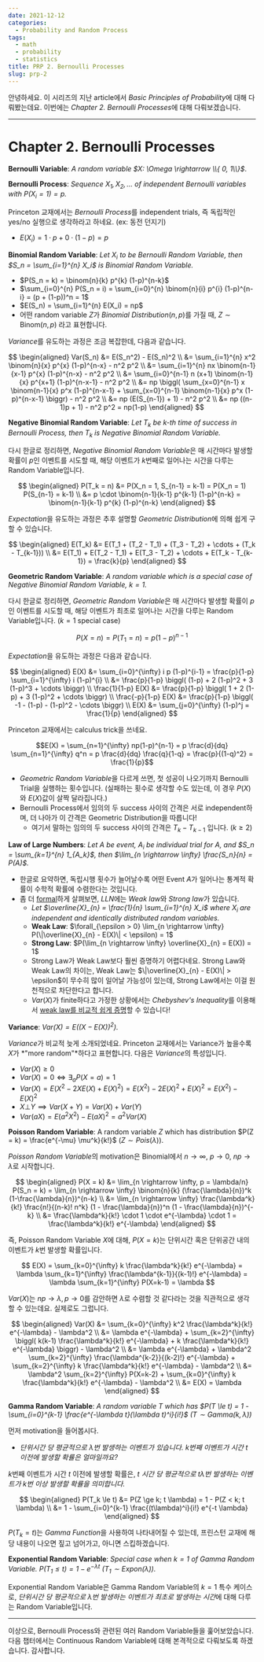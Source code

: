 ```yaml
---
date: 2021-12-12
categories:
  - Probability and Random Process
tags:
  - math
  - probability
  - statistics
title: PRP 2. Bernoulli Processes
slug: prp-2
---
```


안녕하세요. 이 시리즈의 지난 article에서 *Basic Principles of Probability*에 대해 다뤄봤는데요. 이번에는 *Chapter 2. Bernoulli Processes*에 대해 다뤄보겠습니다.

<!-- more -->
---

# Chapter 2. Bernoulli Processes

**Bernoulli Variable**: *A random variable $X: \Omega \rightarrow \\{ 0, 1\\}$*.

**Bernoulli Process**: *Sequence $X_1, X_2, \ldots$ of independent Bernoulli variables with $P(X_i = 1) = p$.*

Princeton 교재에서는 *Bernoulli Process*를 independent trials, 즉 독립적인 yes/no 실행으로 생각하라고 하네요. (ex: 동전 던지기)

- $E(X_i) = 1 \cdot p + 0 \cdot (1-p) = p$

**Binomial Random Variable**: *Let $X_i$ to be Bernoulli Random Variable, then $S_n = \sum_{i=1}^{n} X_i$ is Binomial Random Variable.*

- $P(S_n = k) = \binom{n}{k} p^{k} (1-p)^{n-k}$
- $\sum_{i=0}^{n} P(S_n = i) = \sum_{i=0}^{n} \binom{n}{i} p^{i} (1-p)^{n-i} = (p + (1-p))^n = 1$
- $E(S_n) = \sum_{i=1}^{n} E(X_i) = np$
- 어떤 random variable $Z$가 *Binomial Distribution*($n, p$)를 가질 때, $Z \sim \text{Binom}(n, p)$ 라고 표현합니다.

*Variance*를 유도하는 과정은 조금 복잡한데, 다음과 같습니다.

$$
\begin{aligned} 
Var(S_n) &= E(S_n^2) - E(S_n)^2 \\ 
&= \sum_{i=1}^{n} x^2 \binom{n}{x} p^{x} (1-p)^{n-x} - n^2 p^2 \\ 
&= \sum_{i=1}^{n} nx \binom{n-1}{x-1} p^{x} (1-p)^{n-x} - n^2 p^2 \\ 
&= \sum_{i=0}^{n-1} n (x+1) \binom{n-1}{x} p^{x+1} (1-p)^{n-x-1} - n^2 p^2 \\ 
&= np \biggl( \sum_{x=0}^{n-1} x \binom{n-1}{x} p^x (1-p)^{n-x-1} + \sum_{x=0}^{n-1} \binom{n-1}{x} p^x (1-p)^{n-x-1} \biggr) - n^2 p^2 \\ 
&= np (E(S_{n-1}) + 1) - n^2 p^2 \\ &= np ((n-1)p + 1) - n^2 p^2 = np(1-p) 
\end{aligned}
$$

**Negative Binomial Random Variable**: *Let $T_k$ be $k$-th time of success in Bernoulli Process, then $T_k$ is Negative Binomial Random Variable.*

다시 한글로 정리하면, *Negative Binomial Random Variable*은 매 시간마다 발생할 확률이 $p$인 이벤트를 시도할 때, 해당 이벤트가 $k$번째로 일어나는 시간을 다루는 Random Variable입니다.

$$
\begin{aligned}
P(T_k = n) &= P(X_n = 1, S_{n-1} = k-1) = P(X_n = 1) P(S_{n-1} = k-1) \\
&= p \cdot \binom{n-1}{k-1} p^{k-1} (1-p)^{n-k} = \binom{n-1}{k-1} p^{k} (1-p)^{n-k}
\end{aligned}
$$

*Expectation*을 유도하는 과정은 추후 설명할 *Geometric Distribution*에 의해 쉽게 구할 수 있습니다.

$$
\begin{aligned}
E(T_k) &= E(T_1 + (T_2 - T_1) + (T_3 - T_2) + \cdots + (T_k - T_{k-1})) \\
&= E(T_1) + E(T_2 - T_1) + E(T_3 - T_2) + \cdots + E(T_k - T_{k-1}) = \frac{k}{p}
\end{aligned}
$$

**Geometric Random Variable**: *A random variable which is a special case of Negative Binomial Random Variable, $k = 1$.*

다시 한글로 정리하면, *Geometric Random Variable*은 매 시간마다 발생할 확률이 $p$인 이벤트를 시도할 때, 해당 이벤트가 최초로 일어나는 시간을 다루는 Random Variable입니다. ($k=1$ special case)

$$P(X = n) = P(T_1 = n) = p (1-p)^{n-1}$$

*Expectation*을 유도하는 과정은 다음과 같습니다.

$$
\begin{aligned}
E(X) &= \sum_{i=0}^{\infty} i p (1-p)^{i-1} = \frac{p}{1-p} \sum_{i=1}^{\infty} i (1-p)^{i} \\
&= \frac{p}{1-p} \biggl( (1-p) + 2 (1-p)^2 + 3 (1-p)^3 + \cdots \biggr) \\
\frac{1}{1-p} E(X) &= \frac{p}{1-p} \biggl( 1 + 2 (1-p) + 3 (1-p)^2 + \cdots \biggr) \\
\frac{-p}{1-p} E(X) &= \frac{p}{1-p} \biggl( -1 - (1-p) - (1-p)^2 - \cdots \biggr) \\
E(X) &= \sum_{j=0}^{\infty} (1-p)^j = \frac{1}{p}
\end{aligned}
$$

Princeton 교재에서는 calculus trick을 쓰네요. 

$$E(X) = \sum_{n=1}^{\infty} np(1-p)^{n-1} = p \frac{d}{dq} \sum_{n=1}^{\infty} q^n = p \frac{d}{dq} \frac{q}{1-q} = \frac{p}{(1-q)^2} = \frac{1}{p}$$

- *Geometric Random Variable*을 다르게 쓰면, 첫 성공이 나오기까지 Bernoulli Trial을 실행하는 횟수입니다. (실패하는 횟수로 생각할 수도 있는데, 이 경우 $P(X)$와 $E(X)$값이 살짝 달라집니다.)
- Bernoulli Process에서 임의의 두 success 사이의 간격은 서로 independent하며, 더 나아가 이 간격은 Geometric Distribution을 따릅니다!
  - 여기서 말하는 임의의 두 success 사이의 간격은 $T_k - T_{k-1}$ 입니다. ($k \ge 2$)

**Law of Large Numbers**: *Let $A$ be event, $A_i$ be individual trial for $A$, and $S_n = \sum_{k=1}^{n} 1_{A_k}$, then $\lim_{n \rightarrow \infty} \frac{S_n}{n} = P(A)$.*

- 한글로 요약하면, 독립시행 횟수가 늘어날수록 어떤 Event $A$가 일어나는 통계적 확률이 수학적 확률에 수렴한다는 것입니다.
- 좀 더 [formal](https://en.wikipedia.org/wiki/Law_of_large_numbers)하게 살펴보면, *LLN*에는 *Weak law*와 *Strong law*가 있습니다.
  - *Let $\overline{X}_{n} = \frac{1}{n} \sum_{i=1}^{n} X_i$ where $X_i$ are independent and identically distributed random variables.*
  - **Weak Law**: $\forall_{\epsilon > 0} \lim_{n \rightarrow \infty} P(\|\overline{X}_{n} - E(X)\| < \epsilon) = 1$
  - **Strong Law**: $P(\lim_{n \rightarrow \infty} \overline{X}_{n} = E(X)) = 1$
  - Strong Law가 Weak Law보다 훨씬 증명하기 어렵다네요. Strong Law와 Weak Law의 차이는, Weak Law는 $\|\overline{X}_{n} - E(X)\| > \epsilon$이 무수히 많이 일어날 가능성이 있는데, Strong Law에서는 이걸 원천적으로 차단한다고 합니다.
  - $Var(X)$가 finite하다고 가정한 상황에서는 *Chebyshev's Inequality*를 이용해서 [weak law를 비교적 쉽게 증명](https://en.wikipedia.org/wiki/Law_of_large_numbers#Proof_using_Chebyshev's_inequality_assuming_finite_variance)할 수 있습니다!

**Variance**: *$Var(X) = E((X - E(X))^2)$.*

*Variance*가 비교적 늦게 소개되었네요. Princeton 교재에서는 Variance가 높을수록 $X$가 *"more random"*하다고 표현합니다. 다음은 *Variance*의 특성입니다.

- $Var(X) \ge 0$
- $Var(X) = 0 \iff \exists_a P(X = a) = 1$
- $Var(X) = E(X^2 - 2XE(X) + E(X)^2) = E(X^2) - 2E(X)^2 + E(X)^2 = E(X^2) - E(X)^2$
- $X \bot Y \implies Var(X+Y) = Var(X) + Var(Y)$
- $Var(aX) = E(a^2 X^2) - E(aX)^2 = a^2 Var(X)$

**Poisson Random Variable**: A random variable $Z$ which has distribution $P(Z = k) = \frac{e^{-\mu} \mu^k}{k!}$ ($Z \sim Pois(\lambda)$).

*Poisson Random Variable*의 motivation은 Binomial에서 $n \rightarrow \infty$, $p \rightarrow 0$, $np \rightarrow \lambda$로 시작합니다.

$$
\begin{aligned}
P(X = k) &= \lim_{n \rightarrow \infty, p = \lambda/n} P(S_n = k) = \lim_{n \rightarrow \infty} \binom{n}{k} (\frac{\lambda}{n})^k (1-\frac{\lambda}{n})^{n-k} \\
&= \lim_{n \rightarrow \infty} \frac{\lambda^k}{k!} \frac{n!}{(n-k)! n^k} (1 - \frac{\lambda}{n})^n (1 - \frac{\lambda}{n})^{-k} \\
&= \frac{\lambda^k}{k!} \cdot 1 \cdot e^{-\lambda} \cdot 1 = \frac{\lambda^k}{k!} e^{-\lambda}
\end{aligned}
$$

즉, Poisson Random Variable $X$에 대해, $P(X = k)$는 단위시간 혹은 단위공간 내의 이벤트가 $k$번 발생할 확률입니다.

$$
E(X) = \sum_{k=0}^{\infty} k \frac{\lambda^k}{k!} e^{-\lambda}
= \lambda \sum_{k=1}^{\infty} \frac{\lambda^{k-1}}{(k-1)!} e^{-\lambda} = \lambda \sum_{k=1}^{\infty} P(X=k-1) = \lambda
$$

$Var(X)$는 $np \rightarrow \lambda, p \rightarrow 0$를 감안하면 $\lambda$로 수렴할 것 같다라는 것을 직관적으로 생각할 수 있는데요. 실제로도 그럽니다.

$$
\begin{aligned}
Var(X) &= \sum_{k=0}^{\infty} k^2 \frac{\lambda^k}{k!} e^{-\lambda} - \lambda^2 \\
&= \lambda e^{-\lambda} + \sum_{k=2}^{\infty} \biggl( k(k-1) \frac{\lambda^k}{k!} e^{-\lambda} + k \frac{\lambda^k}{k!} e^{-\lambda} \biggr) - \lambda^2 \\
&= \lambda e^{-\lambda} + \lambda^2 \sum_{k=2}^{\infty} \frac{\lambda^{k-2}}{(k-2)!} e^{-\lambda} + \sum_{k=2}^{\infty} k \frac{\lambda^k}{k!} e^{-\lambda} - \lambda^2 \\
&= \lambda^2 \sum_{k=2}^{\infty} P(X=k-2) + \sum_{k=0}^{\infty} k \frac{\lambda^k}{k!} e^{-\lambda} - \lambda^2 \\
&= E(X) = \lambda
\end{aligned}
$$

**Gamma Random Variable**: *A random variable $T$ which has $P(T \le t) = 1 - \sum_{i=0}^{k-1} \frac{e^{-\lambda t}(\lambda t)^i}{i!}$ ($T \sim Gamma(k, \lambda)$)*

먼저 motivation을 들어봅시다.

- *단위시간 당 평균적으로 $\lambda$번 발생하는 이벤트가 있습니다. $k$번째 이벤트가 시간 $t$ 이전에 발생할 확률은 얼마일까요?*

$k$번째 이벤트가 시간 $t$ 이전에 발생할 확률은, *$t$ 시간 당 평균적으로 $t \lambda$번 발생하는 이벤트가 $k$번 이상 발생할 확률을 의미합니다.*

$$
\begin{aligned}
P(T_k \le t) &= P(Z \ge k; t \lambda) = 1 - P(Z < k; t \lambda) \\
&= 1 - \sum_{i=0}^{k-1} \frac{(t\lambda)^i}{i!} e^{-t \lambda}
\end{aligned}
$$

$P(T_k = t)$는 *Gamma Function*을 사용하여 나타내어질 수 있는데, 프린스턴 교재에 해당 내용이 나오면 짚고 넘어가고, 아니면 스킵하겠습니다.

**Exponential Random Variable**: *Special case when $k=1$ of Gamma Random Variable. $P(T_1 \le t) = 1 - e^{-\lambda t}$ ($T_1 \sim Expon(\lambda)$).*

Exponential Random Variable은 Gamma Random Variable의 $k=1$ 특수 케이스로, *단위시간 당 평균적으로 $\lambda$번 발생하는 이벤트가 최초로 발생하는 시간*에 대해 다루는 Random Variable입니다.

---

이상으로, Bernoulli Process와 관련된 여러 Random Variable들을 훑어보았습니다. 다음 챕터에서는 Continuous Random Variable에 대해 본격적으로 다뤄보도록 하겠습니다. 감사합니다.